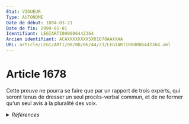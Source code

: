 ```yaml
---
État: VIGUEUR
Type: AUTONOME
Date de début: 1804-03-21
Date de fin: 2999-01-01
Identifiant: LEGIARTI000006442364
Ancien identifiant: ACAXXXXXXXX5X01678AAXXAA
URL: article/LEGI/ARTI/00/00/06/44/23/LEGIARTI000006442364.xml
---
```


<h1>Article 1678</h1>

Cette preuve ne pourra se faire que par un rapport de trois experts, qui seront
tenus de dresser un seul procès-verbal commun, et de ne former qu'un seul avis à
la pluralité des voix.


<details>
  <summary><em>Références</em></summary>

  <h2>Références faites par l'article</h2>
  
  <ul>
    <li>
      CODIFICATION source Loi 1804-03-06
    </li>
    <li>
      CREATION source Loi 1804-03-06 promulguée le 16 mars 1804
    </li>
  </ul>
</details>

